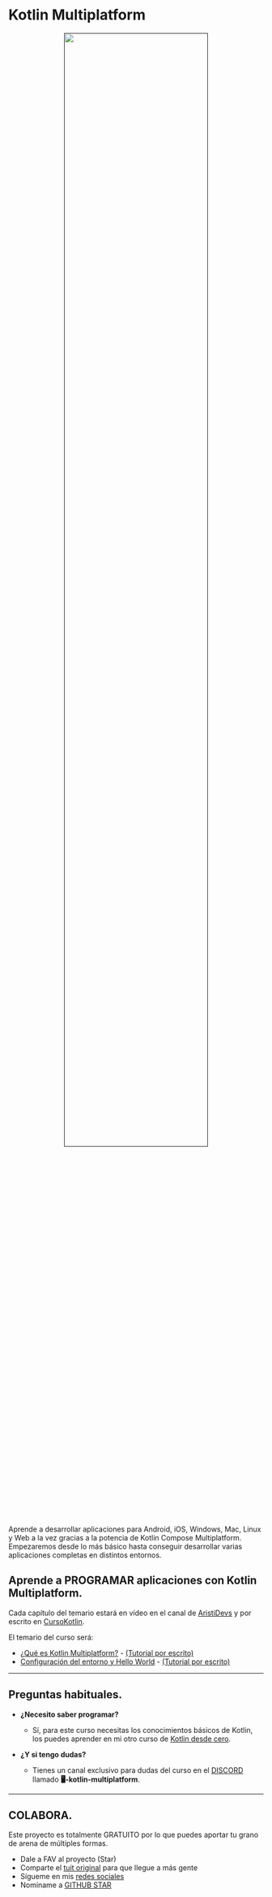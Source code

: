 # Kotlin Multiplatform

<p align="center">
<a href=""><img src="https://i.imgur.com/nDDp1Ra.jpg" style="height: 75%; width:75%;"/></center></a></p>

Aprende a desarrollar aplicaciones para Android, iOS, Windows, Mac, Linux y Web a la vez gracias a la potencia de Kotlin Compose Multiplatform. Empezaremos desde lo más básico hasta conseguir desarrollar varias aplicaciones completas en distintos entornos.

## Aprende a PROGRAMAR aplicaciones con Kotlin Multiplatform.

Cada capítulo del temario estará en vídeo en el canal de [AristiDevs](https://www.youtube.com/@aristidevs) y por escrito en [CursoKotlin](https://cursokotlin.com).

El temario del curso será: 
<br />
- [¿Qué es Kotlin Multiplatform?](https://youtu.be/vJapzH_46a8)  -  [(Tutorial por escrito)]()
- [Configuración del entorno y Hello World](https://youtu.be/vJapzH_46a8)  -  [(Tutorial por escrito)]()
---

## Preguntas habituales.

* **¿Necesito saber programar?**
	* Sí, para este curso necesitas los conocimientos básicos de Kotlin, los puedes aprender en mi otro curso de [Kotlin desde cero](https://github.com/ArisGuimera/Android-Expert/tree/main).

* **¿Y si tengo dudas?**
    * Tienes un canal exclusivo para dudas del curso en el [DISCORD](https://discord.com/invite/SVBExkcGyV?fbclid=IwAR02ojS9ErZfGhl3DQjEZHoX92LX8WWj98JYLVAn7OgMXVrrtf86kfYtvhE) llamado **🖥-kotlin-multiplatform**.

---

## COLABORA.

Este proyecto es totalmente GRATUITO por lo que puedes aportar tu grano de arena de múltiples formas.

- Dale a FAV al proyecto (Star)
- Comparte el [tuit original](https://twitter.com/AristiDevs/status/1598613278430633984) para que llegue a más gente
- Sígueme en mis [redes sociales](https://aristi.dev)
- Nomíname a [GITHUB STAR](https://stars.github.com/nominate/)

